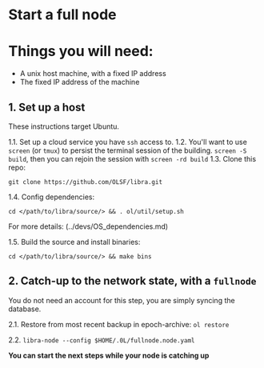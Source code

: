 # Start a full node

# Things you will need:

- A unix host machine, with a fixed IP address
- The fixed IP address of the machine

## 1. Set up a host
These instructions target Ubuntu.

1.1. Set up a cloud service you have `ssh` access to. 
1.2. You'll want to use `screen` (or `tmux`) to persist the terminal session of the building. `screen -S build`, then you can rejoin the session with `screen -rd build`
1.3. Clone this repo: 

`git clone https://github.com/OLSF/libra.git`

1.4. Config dependencies: 

`cd </path/to/libra/source/> && . ol/util/setup.sh` 

For more details: (../devs/OS_dependencies.md)

1.5. Build the source and install binaries:

`cd </path/to/libra/source/> && make bins`

## 2. Catch-up to the network state, with a `fullnode`

You do not need an account for this step, you are simply syncing the database.

2.1. Restore from most recent backup in epoch-archive: `ol restore`

2.2. `libra-node --config $HOME/.0L/fullnode.node.yaml`

**You can start the next steps while your node is catching up**
